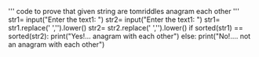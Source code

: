 ''' code to prove that given string are tomriddles anagram each other '''
str1= input("Enter the text1: ")
str2= input("Enter the text1: ")
str1= str1.replace(' ','').lower()
str2= str2.replace(' ','').lower()
if sorted(str1) == sorted(str2):
  print("Yes!... anagram with each other")
else:
  print("No!.... not an anagram with each other")
  
